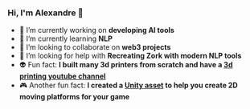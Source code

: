 ### Hi, I'm Alexandre 👋

- 🔭 I’m currently working on **developing AI tools**
- 🌱 I’m currently learning **NLP**
- 👯 I’m looking to collaborate on **web3 projects**
- 🤔 I’m looking for help with **Recreating Zork with modern NLP tools**
- 👽 Fun fact: **I built many 3d printers from scratch and have a [3d printing youtube channel](https://www.youtube.com/channel/UCsW8AqQR62iwXoiWYfe-ovA)**
- 🎮 Another fun fact: **I created a [Unity asset](https://assetstore.unity.com/packages/tools/level-design/moving-platform-maker-2d-71886) to help you create 2D moving platforms for your game**
